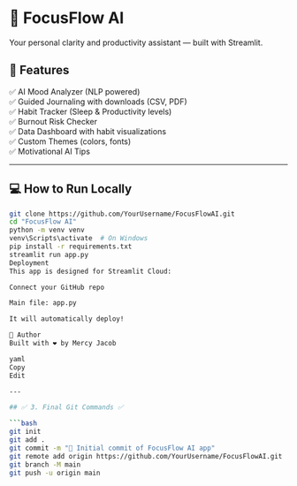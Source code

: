 # 🧠 FocusFlow AI

Your personal clarity and productivity assistant — built with Streamlit.

## 🚀 Features

✅ AI Mood Analyzer (NLP powered)  
✅ Guided Journaling with downloads (CSV, PDF)  
✅ Habit Tracker (Sleep & Productivity levels)  
✅ Burnout Risk Checker  
✅ Data Dashboard with habit visualizations  
✅ Custom Themes (colors, fonts)  
✅ Motivational AI Tips

---

## 💻 How to Run Locally

```bash
git clone https://github.com/YourUsername/FocusFlowAI.git
cd "FocusFlow AI"
python -m venv venv
venv\Scripts\activate  # On Windows
pip install -r requirements.txt
streamlit run app.py
Deployment
This app is designed for Streamlit Cloud:

Connect your GitHub repo

Main file: app.py

It will automatically deploy!

📌 Author
Built with ❤️ by Mercy Jacob

yaml
Copy
Edit

---

## ✅ 3. Final Git Commands ✅

```bash
git init
git add .
git commit -m "🎉 Initial commit of FocusFlow AI app"
git remote add origin https://github.com/YourUsername/FocusFlowAI.git
git branch -M main
git push -u origin main